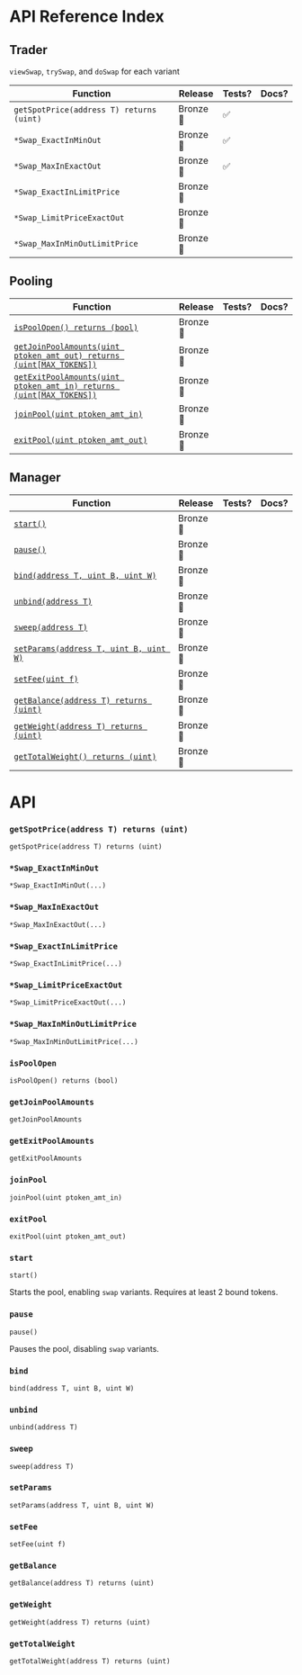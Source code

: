 # API Reference Index

## Trader 

`viewSwap`, `trySwap`, and `doSwap` for each variant

| Function | Release | Tests? | Docs? |
|-|-|-|-|
`getSpotPrice(address T) returns (uint)` | Bronze🍂 | ✅ | |
`*Swap_ExactInMinOut` | Bronze🍂| ✅ |  |
`*Swap_MaxInExactOut` | Bronze🍂| ✅ |  |
`*Swap_ExactInLimitPrice` | Bronze🍂 |  |  |
`*Swap_LimitPriceExactOut` | Bronze🍂 |  |  |
`*Swap_MaxInMinOutLimitPrice` | Bronze🍂 |  |  |

## Pooling

Function | Release | Tests? | Docs? |
-|-|-|-
[`isPoolOpen() returns (bool)`](#isPoolOpen) | Bronze🍂
[`getJoinPoolAmounts(uint ptoken_amt_out) returns (uint[MAX_TOKENS])`](#getJoinPoolAmounts) | Bronze🍂
[`getExitPoolAmounts(uint ptoken_amt_in) returns (uint[MAX_TOKENS])`](#getExitPoolAmounts) | Bronze🍂
[`joinPool(uint ptoken_amt_in)`](#joinPool) | Bronze🍂
[`exitPool(uint ptoken_amt_out)`](#exitPool) | Bronze🍂

## Manager 

Function | Release | Tests? | Docs? 
-|-|-|-
[`start()`](#start) | Bronze🍂
[`pause()`](#pause) | Bronze🍂
[`bind(address T, uint B, uint W)`](#bind) | Bronze🍂
[`unbind(address T)`](#unbind) | Bronze🍂
[`sweep(address T)`](#sweep) | Bronze🍂
[`setParams(address T, uint B, uint W)`](#setParams) | Bronze🍂
[`setFee(uint f)`](#setFee) | Bronze🍂
[`getBalance(address T) returns (uint)`](#getBalance) | Bronze🍂
[`getWeight(address T) returns (uint)`](#getWeight) | Bronze🍂
[`getTotalWeight() returns (uint)`](#getTotalWeight) | Bronze🍂

# API

### `getSpotPrice(address T) returns (uint)`
`getSpotPrice(address T) returns (uint)`
### `*Swap_ExactInMinOut`
`*Swap_ExactInMinOut(...)`
### `*Swap_MaxInExactOut`
`*Swap_MaxInExactOut(...)`
### `*Swap_ExactInLimitPrice`
`*Swap_ExactInLimitPrice(...)`
### `*Swap_LimitPriceExactOut`
`*Swap_LimitPriceExactOut(...)`
### `*Swap_MaxInMinOutLimitPrice`
`*Swap_MaxInMinOutLimitPrice(...)`


### `isPoolOpen`
`isPoolOpen() returns (bool)`
### `getJoinPoolAmounts`
`getJoinPoolAmounts`
### `getExitPoolAmounts`
`getExitPoolAmounts`
### `joinPool`
`joinPool(uint ptoken_amt_in)`
### `exitPool`
`exitPool(uint ptoken_amt_out)`


### `start`
`start()`

Starts the pool, enabling `swap` variants. Requires at least 2 bound tokens.

### `pause`
`pause()`

Pauses the pool, disabling `swap` variants.

### `bind`
`bind(address T, uint B, uint W)`
### `unbind`
`unbind(address T)`
### `sweep`
`sweep(address T)`
### `setParams`
`setParams(address T, uint B, uint W)`
### `setFee`
`setFee(uint f)`
### `getBalance`
`getBalance(address T) returns (uint)`
### `getWeight`
`getWeight(address T) returns (uint)`
### `getTotalWeight`
`getTotalWeight(address T) returns (uint)`


